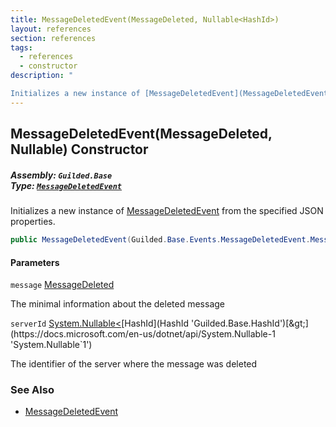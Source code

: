 ```yaml
---
title: MessageDeletedEvent(MessageDeleted, Nullable<HashId>)
layout: references
section: references
tags:
  - references
  - constructor
description: "

Initializes a new instance of [MessageDeletedEvent](MessageDeletedEvent 'Guilded.Base.Events.MessageDeletedEvent') from the specified JSON properties."
---
```


## MessageDeletedEvent(MessageDeleted, Nullable<HashId>) Constructor
##### **Assembly:** `Guilded.Base`<br/>**Type:** [`MessageDeletedEvent`](MessageDeletedEvent 'Guilded.Base.Events.MessageDeletedEvent')

Initializes a new instance of [MessageDeletedEvent](MessageDeletedEvent 'Guilded.Base.Events.MessageDeletedEvent') from the specified JSON properties.

```csharp
public MessageDeletedEvent(Guilded.Base.Events.MessageDeletedEvent.MessageDeleted message, System.Nullable<Guilded.Base.HashId> serverId);
```
#### Parameters

<a name='Guilded.Base.Events.MessageDeletedEvent.MessageDeletedEvent(Guilded.Base.Events.MessageDeletedEvent.MessageDeleted,System.Nullable_Guilded.Base.HashId_).message'></a>

`message` [MessageDeleted](MessageDeletedEvent.MessageDeleted 'Guilded.Base.Events.MessageDeletedEvent.MessageDeleted')

The minimal information about the deleted message

<a name='Guilded.Base.Events.MessageDeletedEvent.MessageDeletedEvent(Guilded.Base.Events.MessageDeletedEvent.MessageDeleted,System.Nullable_Guilded.Base.HashId_).serverId'></a>

`serverId` [System.Nullable&lt;](https://docs.microsoft.com/en-us/dotnet/api/System.Nullable-1 'System.Nullable`1')[HashId](HashId 'Guilded.Base.HashId')[&gt;](https://docs.microsoft.com/en-us/dotnet/api/System.Nullable-1 'System.Nullable`1')

The identifier of the server where the message was deleted

### See Also
- [MessageDeletedEvent](MessageDeletedEvent 'Guilded.Base.Events.MessageDeletedEvent')